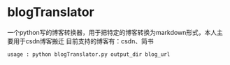 # blogTranslator

一个python写的博客转换器，用于把特定的博客转换为markdown形式，本人主要用于csdn博客搬迁
目前支持的博客有：csdn、简书

```
usage : python blogTranslator.py output_dir blog_url
```
